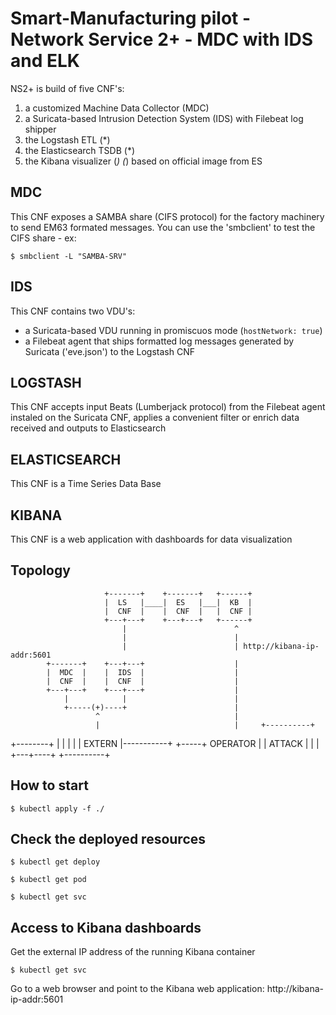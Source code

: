 # Smart-Manufacturing pilot - Network Service 2+ - MDC with IDS and ELK

NS2+ is build of five CNF's: 
1. a customized Machine Data Collector (MDC) 
2. a Suricata-based Intrusion Detection System (IDS) with Filebeat log shipper
3. the Logstash ETL (*)
4. the Elasticsearch TSDB (*)
5. the Kibana visualizer (*)
(*) based on official image from ES

## MDC
This CNF exposes a SAMBA share (CIFS protocol) for the factory machinery to send EM63 formated messages. You can use the 'smbclient' to test the CIFS share - ex:

`$ smbclient -L "SAMBA-SRV"`

## IDS
This CNF contains two VDU's: 
- a Suricata-based VDU running in promiscuos mode (`hostNetwork: true`)
- a Filebeat agent that ships formatted log messages generated by Suricata ('eve.json') to the Logstash CNF


## LOGSTASH
This CNF accepts input Beats (Lumberjack protocol) from the Filebeat agent instaled on the Suricata CNF, applies a convenient filter or enrich data received and outputs to Elasticsearch


## ELASTICSEARCH
This CNF is a Time Series Data Base 


## KIBANA
This CNF is a web application with dashboards for data visualization 


## Topology


                         +-------+    +-------+   +------+
                         |  LS   |____|  ES   |___|  KB  |
                         |  CNF  |    |  CNF  |   |  CNF |
                         +---+---+    +---+---+   +------+
                             |                        ^
                             |                        |
                             |                        | http://kibana-ip-addr:5601
            +-------+    +---+---+                    |
            |  MDC  |    |  IDS  |                    |
            |  CNF  |    |  CNF  |                    |
            +---+---+    +---+---+                    |
                |            |                        |
                +-----(+)----+                        |
                       ^                              |
                       |                              |     +----------+
  +--------+           |                              |     |          |
  | EXTERN |-----------+                              +-----+ OPERATOR |
  | ATTACK |                                                |          |
  +---+----+                                                +----------+

 

## How to start

`$ kubectl apply -f ./`


## Check the deployed resources

`$ kubectl get deploy`

`$ kubectl get pod`

`$ kubectl get svc`


## Access to Kibana dashboards
Get the external IP address of the running Kibana container

`$ kubectl get svc`

Go to a web browser and point to the Kibana web application: http://kibana-ip-addr:5601

